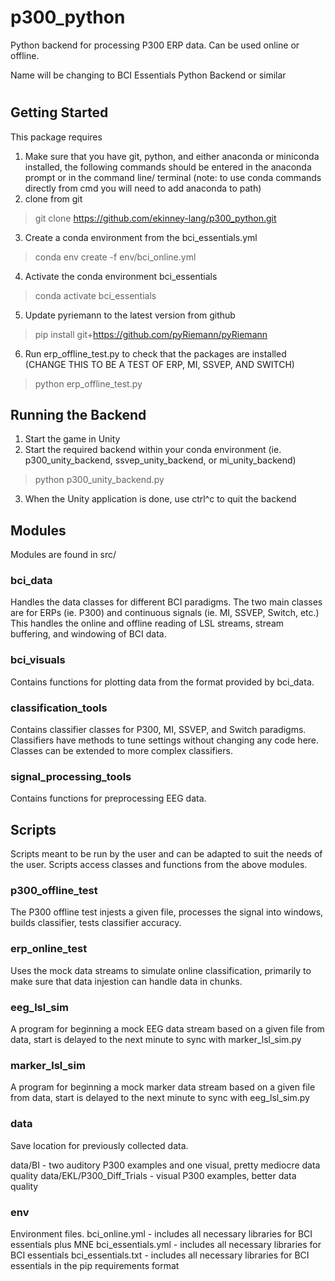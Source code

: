 # p300_python
Python backend for processing P300 ERP data. Can be used online or offline.

Name will be changing to BCI Essentials Python Backend or similar

#

## Getting Started
This package requires 


1. Make sure that you have git, python, and either anaconda or miniconda installed, the following commands should be entered in the anaconda prompt or in the command line/ terminal (note: to use conda commands directly from cmd you will need to add anaconda to path)
2. clone from git
>git clone https://github.com/ekinney-lang/p300_python.git
3. Create a conda environment from the bci_essentials.yml
>conda env create -f env/bci_online.yml
4. Activate the conda environment bci_essentials
>conda activate bci_essentials
5. Update pyriemann to the latest version from github
>pip install git+https://github.com/pyRiemann/pyRiemann

6. Run erp_offline_test.py to check that the packages are installed (CHANGE THIS TO BE A TEST OF ERP, MI, SSVEP, AND SWITCH)
>python erp_offline_test.py

## Running the Backend
1. Start the game in Unity
2. Start the required backend within your conda environment (ie. p300_unity_backend, ssvep_unity_backend, or mi_unity_backend)
>python p300_unity_backend.py
3. When the Unity application is done, use ctrl^c to quit the backend


## Modules
Modules are found in src/

### bci_data
Handles the data classes for different BCI paradigms. The two main classes are for ERPs (ie. P300) and continuous signals (ie. MI, SSVEP, Switch, etc.) This handles the online and offline reading of LSL streams, stream buffering, and windowing of BCI data. 

### bci_visuals
Contains functions for plotting data from the format provided by bci_data.

### classification_tools
Contains classifier classes for P300, MI, SSVEP, and Switch paradigms. Classifiers have methods to tune settings without changing any code here. Classes can be extended to more complex classifiers.

### signal_processing_tools
Contains functions for preprocessing EEG data.

## Scripts
Scripts meant to be run by the user and can be adapted to suit the needs of the user. Scripts access classes and functions from the above modules.

### p300_offline_test
The P300 offline test injests a given file, processes the signal into windows, builds classifier, tests classifier accuracy.

### erp_online_test
Uses the mock data streams to simulate online classification, primarily to make sure that data injestion can handle data in chunks.

### eeg_lsl_sim
A program for beginning a mock EEG data stream based on a given file from data, start is delayed to the next minute to sync with marker_lsl_sim.py 

### marker_lsl_sim
A program for beginning a mock marker data stream based on a given file from data, start is delayed to the next minute to sync with eeg_lsl_sim.py

### data
Save location for previously collected data.

data/BI - two auditory P300 examples and one visual, pretty mediocre data quality
data/EKL/P300_Diff_Trials - visual P300 examples, better data quality

### env
Environment files. 
bci_online.yml      -   includes all necessary libraries for BCI essentials plus MNE
bci_essentials.yml  -   includes all necessary libraries for BCI essentials
bci_essentials.txt  -   includes all necessary libraries for BCI essentials in the pip requirements format



